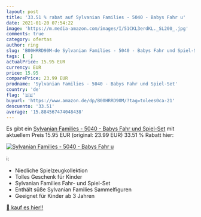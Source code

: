 ```yaml
---
layout: post
title: '33.51 % rabat auf Sylvanian Families - 5040 - Babys Fahr u'
date: 2021-01-20 07:54:22
image: 'https://m.media-amazon.com/images/I/51CKL3erdKL._SL200_.jpg'
comments: true
category: ofertas
author: ring
slug: 'B00HRRD90M-de Sylvanian Families - 5040 - Babys Fahr und Spiel-Set'
tags: [  ]
actualPrice: 15.95 EUR
currency: EUR
price: 15.95
comparePrice: 23.99 EUR
prodname: 'Sylvanian Families - 5040 - Babys Fahr und Spiel-Set'
country: 'de'
flag: '🇩🇪'
buyurl: 'https://www.amazon.de/dp/B00HRRD90M/?tag=tolees0ca-21'
descuento: '33.51'
average: '15.884567474048438'
---
```


Es gibt ein [Sylvanian Families - 5040 - Babys Fahr und Spiel-Set](https://www.amazon.de/dp/B00HRRD90M/?tag=tolees0ca-21) mit aktuellem Preis 15.95 EUR (original: 23.99 EUR) 33.51 % Rabatt hier:

[![Sylvanian Families - 5040 - Babys Fahr u](https://m.media-amazon.com/images/I/51CKL3erdKL._SL200_.jpg)](https://www.amazon.de/dp/B00HRRD90M/?tag=tolees0ca-21)

ℹ️:

- Niedliche Spielzeugkollektion
- Tolles Geschenk für Kinder
- Sylvanian Families Fahr- und Spiel-Set
- Enthält süße Sylvanian Families Sammelfiguren
- Geeignet für Kinder ab 3 Jahren

[🛒 kauf es hier!!](https://www.amazon.de/dp/B00HRRD90M/?tag=tolees0ca-21)
